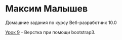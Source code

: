 # Максим Малышев
Домашние задания по курсу  Веб-разработчик 10.0

[Урок 9](https://max72rus.github.io/leasson_9/ "ссылка на сайт") - Верстка при помощи bootstrap3.
